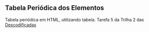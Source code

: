 ## Tabela Periódica dos Elementos
Tabela periódica em HTML, utilizando tabela.
Tarefa 5 da Trilha 2 das [Descodificadas](https://descodificadas.com.br/)
